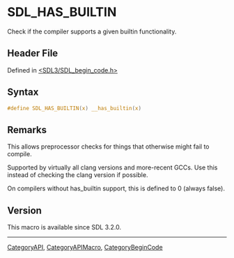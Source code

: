 # SDL_HAS_BUILTIN

Check if the compiler supports a given builtin functionality.

## Header File

Defined in [<SDL3/SDL_begin_code.h>](https://github.com/libsdl-org/SDL/blob/main/include/SDL3/SDL_begin_code.h)

## Syntax

```c
#define SDL_HAS_BUILTIN(x) __has_builtin(x)
```

## Remarks

This allows preprocessor checks for things that otherwise might fail to
compile.

Supported by virtually all clang versions and more-recent GCCs. Use this
instead of checking the clang version if possible.

On compilers without has_builtin support, this is defined to 0 (always
false).

## Version

This macro is available since SDL 3.2.0.

----
[CategoryAPI](CategoryAPI), [CategoryAPIMacro](CategoryAPIMacro), [CategoryBeginCode](CategoryBeginCode)

